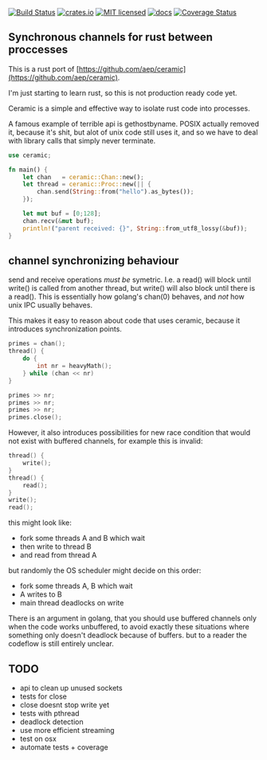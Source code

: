 [![Build Status](https://travis-ci.org/aep/ceramic-rust.svg?branch=master)](https://travis-ci.org/aep/ceramic-rust)
[![crates.io](http://meritbadge.herokuapp.com/ceramic)](https://crates.io/crates/ceramic)
[![MIT licensed](https://img.shields.io/badge/license-MIT-blue.svg)](./LICENSE-MIT)
[![docs](https://docs.rs/ceramic/badge.svg)](https://docs.rs/ceramic)
[![Coverage Status](https://coveralls.io/repos/github/aep/ceramic-rust/badge.svg?branch=master)](https://coveralls.io/github/aep/ceramic-rust?branch=master)


Synchronous channels for rust between proccesses
-------------------------------------------------

This is a rust port of [https://github.com/aep/ceramic](https://github.com/aep/ceramic).

I'm just starting to learn rust, so this is not production ready code yet.

Ceramic is a simple and effective way to isolate rust code into processes.

A famous example of terrible api is gethostbyname.
POSIX actually removed it, because it's shit, but alot of unix code still uses it,
and so we have to deal with library calls that simply never terminate.


```rust
use ceramic;

fn main() {
    let chan   = ceramic::Chan::new();
    let thread = ceramic::Proc::new(|| {
        chan.send(String::from("hello").as_bytes());
    });

    let mut buf = [0;128];
    chan.recv(&mut buf);
    println!("parent received: {}", String::from_utf8_lossy(&buf));
}
```

channel synchronizing behaviour
-------------------------------

send and receive operations _must be_ symetric.
I.e. a read() will block until write() is called from another thread, but write() will also block until there is a read().
This is essentially how golang's chan(0) behaves, and _not_ how unix IPC usually behaves.


This makes it easy to reason about code that uses ceramic, because it introduces synchronization points.


```C
primes = chan();
thread() {
    do {
        int nr = heavyMath();
    } while (chan << nr)
}

primes >> nr;
primes >> nr;
primes >> nr;
primes.close();

```



However, it also introduces possibilities for new race condition that would not exist with buffered channels, for example this is invalid:


```C
thread() {
    write();
}
thread() {
    read();
}
write();
read();

```

this might look like:
- fork some threads A and B which wait
- then write to thread B
- and  read from thread A

but randomly the OS scheduler might decide on this order:

- fork some threads A, B which wait
- A writes to B
- main thread deadlocks on write



There is an argument in golang, that you should use buffered channels only when the code works unbuffered,
to avoid exactly these situations where something only doesn't deadlock because of buffers.
but to a reader the codeflow is still entirely unclear.

TODO
----

- api to clean up unused sockets
- tests for close
- close doesnt stop write yet
- tests with pthread
- deadlock detection
- use more efficient streaming
- test on osx
- automate tests + coverage

